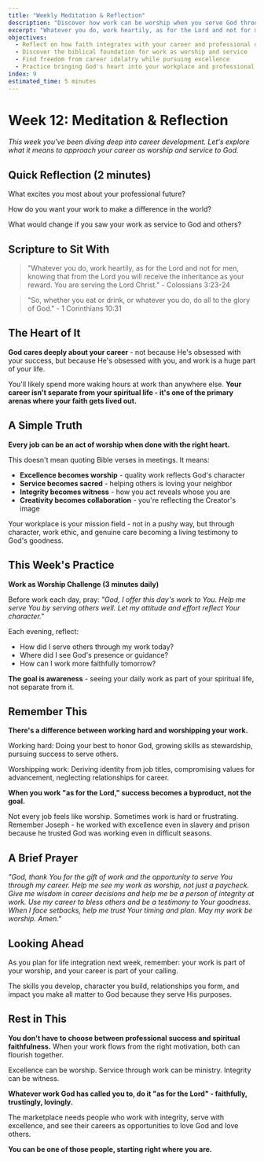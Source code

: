 ```yaml
---
title: "Weekly Meditation & Reflection"
description: "Discover how work can be worship when you serve God through excellence, integrity, and love in whatever calling He's placed on your life"
excerpt: "Whatever you do, work heartily, as for the Lord and not for men. Your career isn't separate from your faith—it's one of the primary ways you love God and serve others."
objectives:
  - Reflect on how faith integrates with your career and professional development
  - Discover the biblical foundation for work as worship and service
  - Find freedom from career idolatry while pursuing excellence
  - Practice bringing God's heart into your workplace and professional relationships
index: 9
estimated_time: 5 minutes
---
```


# Week 12: Meditation & Reflection

_This week you've been diving deep into career development. Let's explore what it means to approach your career as worship and service to God._

## Quick Reflection (2 minutes)

What excites you most about your professional future?

How do you want your work to make a difference in the world?

What would change if you saw your work as service to God and others?

## Scripture to Sit With

> "Whatever you do, work heartily, as for the Lord and not for men, knowing that from the Lord you will receive the inheritance as your reward. You are serving the Lord Christ." - Colossians 3:23-24

> "So, whether you eat or drink, or whatever you do, do all to the glory of God." - 1 Corinthians 10:31

## The Heart of It

**God cares deeply about your career** - not because He's obsessed with your success, but because He's obsessed with you, and work is a huge part of your life.

You'll likely spend more waking hours at work than anywhere else. **Your career isn't separate from your spiritual life - it's one of the primary arenas where your faith gets lived out.**

## A Simple Truth

**Every job can be an act of worship when done with the right heart.**

This doesn't mean quoting Bible verses in meetings. It means:

- **Excellence becomes worship** - quality work reflects God's character
- **Service becomes sacred** - helping others is loving your neighbor
- **Integrity becomes witness** - how you act reveals whose you are
- **Creativity becomes collaboration** - you're reflecting the Creator's image

Your workplace is your mission field - not in a pushy way, but through character, work ethic, and genuine care becoming a living testimony to God's goodness.

## This Week's Practice

**Work as Worship Challenge (3 minutes daily)**

Before work each day, pray: _"God, I offer this day's work to You. Help me serve You by serving others well. Let my attitude and effort reflect Your character."_

Each evening, reflect:

- How did I serve others through my work today?
- Where did I see God's presence or guidance?
- How can I work more faithfully tomorrow?

**The goal is awareness** - seeing your daily work as part of your spiritual life, not separate from it.

## Remember This

**There's a difference between working hard and worshipping your work.**

Working hard: Doing your best to honor God, growing skills as stewardship, pursuing success to serve others.

Worshipping work: Deriving identity from job titles, compromising values for advancement, neglecting relationships for career.

**When you work "as for the Lord," success becomes a byproduct, not the goal.**

Not every job feels like worship. Sometimes work is hard or frustrating. Remember Joseph - he worked with excellence even in slavery and prison because he trusted God was working even in difficult seasons.

## A Brief Prayer

_"God, thank You for the gift of work and the opportunity to serve You through my career. Help me see my work as worship, not just a paycheck. Give me wisdom in career decisions and help me be a person of integrity at work. Use my career to bless others and be a testimony to Your goodness. When I face setbacks, help me trust Your timing and plan. May my work be worship. Amen."_

## Looking Ahead

As you plan for life integration next week, remember: your work is part of your worship, and your career is part of your calling.

The skills you develop, character you build, relationships you form, and impact you make all matter to God because they serve His purposes.

## Rest in This

**You don't have to choose between professional success and spiritual faithfulness.** When your work flows from the right motivation, both can flourish together.

Excellence can be worship. Service through work can be ministry. Integrity can be witness.

**Whatever work God has called you to, do it "as for the Lord" - faithfully, trustingly, lovingly.**

The marketplace needs people who work with integrity, serve with excellence, and see their careers as opportunities to love God and love others.

**You can be one of those people, starting right where you are.**
